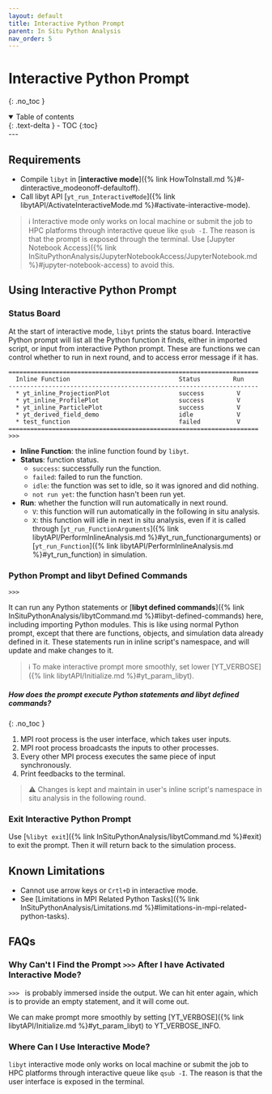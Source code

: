 ```yaml
---
layout: default
title: Interactive Python Prompt
parent: In Situ Python Analysis
nav_order: 5
---
```

# Interactive Python Prompt
{: .no_toc }
<details open markdown="block">
  <summary>
    Table of contents
  </summary>
  {: .text-delta }
- TOC
{:toc}
</details>
---


## Requirements

- Compile `libyt` in [**interactive mode**]({% link HowToInstall.md %}#-dinteractive_modeonoff-defaultoff).
- Call libyt API [`yt_run_InteractiveMode`]({% link libytAPI/ActivateInteractiveMode.md %}#activate-interactive-mode).

> :information_source: Interactive mode only works on local machine or submit the job to HPC platforms through interactive queue like `qsub -I`.
> The reason is that the prompt is exposed through the terminal. Use [Jupyter Notebook Access]({% link InSituPythonAnalysis/JupyterNotebookAccess/JupyterNotebook.md %}#jupyter-notebook-access) to avoid this.

## Using Interactive Python Prompt

### Status Board
At the start of interactive mode, `libyt` prints the status board.
Interactive Python prompt will list all the Python function it finds, either in imported script, or input from interactive Python prompt.
These are functions we can control whether to run in next round, and to access error message if it has.
```
=====================================================================
  Inline Function                              Status         Run
---------------------------------------------------------------------
  * yt_inline_ProjectionPlot                   success         V
  * yt_inline_ProfilePlot                      success         V
  * yt_inline_ParticlePlot                     success         V
  * yt_derived_field_demo                      idle            V
  * test_function                              failed          V
=====================================================================
>>> 
```

- **Inline Function**: the inline function found by `libyt`.
- **Status**: function status.
  - `success`: successfully run the function.
  - `failed`: failed to run the function.
  - `idle`: the function was set to idle, so it was ignored and did nothing.
  - `not run yet`: the function hasn't been run yet.
- **Run**: whether the function will run automatically in next round.
  - `V`: this function will run automatically in the following in situ analysis.
  - `X`: this function will idle in next in situ analysis, even if it is called through [`yt_run_FunctionArguments`]({% link libytAPI/PerformInlineAnalysis.md %}#yt_run_functionarguments) or [`yt_run_Function`]({% link libytAPI/PerformInlineAnalysis.md %}#yt_run_function) in simulation.

### Python Prompt and libyt Defined Commands
```
>>> 
```
It can run any Python statements or [**libyt defined commands**]({% link InSituPythonAnalysis/libytCommand.md %}#libyt-defined-commands) here, including importing Python modules.
This is like using normal Python prompt, except that there are functions, objects, and simulation data already defined in it.
These statements run in inline script's namespace, and will update and make changes to it. 

> :information_source: To make interactive prompt more smoothly, set lower [YT_VERBOSE]({% link libytAPI/Initialize.md %}#yt_param_libyt).


##### How does the prompt execute Python statements and libyt defined commands?
{: .no_toc }
1. MPI root process is the user interface, which takes user inputs.
2. MPI root process broadcasts the inputs to other processes.
3. Every other MPI process executes the same piece of input synchronously.
4. Print feedbacks to the terminal.

> :warning: Changes is kept and maintain in user's inline script's namespace in situ analysis in the following round.

### Exit Interactive Python Prompt
Use [`%libyt exit`]({% link InSituPythonAnalysis/libytCommand.md %}#exit) to exit the prompt.
Then it will return back to the simulation process.


## Known Limitations
- Cannot use arrow keys or `Crtl+D` in interactive mode.
- See [Limitations in MPI Related Python Tasks]({% link InSituPythonAnalysis/Limitations.md %}#limitations-in-mpi-related-python-tasks).

## FAQs
### Why Can't I Find the Prompt `>>>` After I have Activated Interactive Mode?
`>>> `  is probably immersed inside the output. 
We can hit enter again, which is to provide an empty statement, and it will come out. 

We can make prompt more smoothly by setting [YT_VERBOSE]({% link libytAPI/Initialize.md %}#yt_param_libyt) to YT_VERBOSE_INFO.

### Where Can I Use Interactive Mode?
`libyt` interactive mode only works on local machine or submit the job to HPC platforms through interactive queue like `qsub -I`. 
The reason is that the user interface is exposed in the terminal.